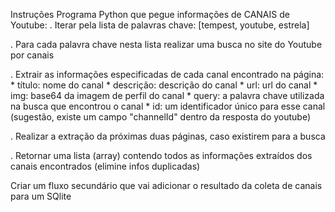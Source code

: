 Instruções
Programa Python que pegue informações de CANAIS de Youtube:
. Iterar pela lista de palavras chave: [tempest, youtube, estrela]

. Para cada palavra chave nesta lista realizar uma busca no site do Youtube por canais

. Extrair as informações especificadas de cada canal encontrado na página: * título: nome do canal * descrição: descrição do canal * url: url do canal * img: base64 da imagem de perfil do canal * query: a palavra chave utilizada na busca que encontrou o canal * id: um identificador único para esse canal (sugestão, existe um campo "channelId" dentro da resposta do youtube)

. Realizar a extração da próximas duas páginas, caso existirem para a busca

. Retornar uma lista (array) contendo todos as informações extraídos dos canais encontrados (elimine infos duplicadas)

Criar um fluxo secundário que vai adicionar o resultado da coleta de canais para um SQlite
